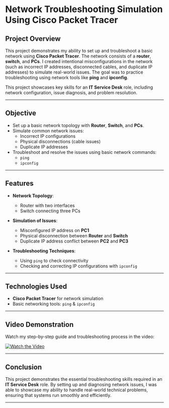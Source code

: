 # Network Troubleshooting Simulation Using Cisco Packet Tracer

## Project Overview
This project demonstrates my ability to set up and troubleshoot a basic network using **Cisco Packet Tracer**. The network consists of a **router**, **switch**, and **PCs**. I created intentional misconfigurations in the network (such as incorrect IP addresses, disconnected cables, and duplicate IP addresses) to simulate real-world issues. The goal was to practice troubleshooting using network tools like **ping**  and **ipconfig**.

This project showcases key skills for an **IT Service Desk** role, including network configuration, issue diagnosis, and problem resolution.

---

## Objective

- Set up a basic network topology with **Router**, **Switch**, and **PCs**.
- Simulate common network issues:
  - Incorrect IP configurations
  - Physical disconnections (cable issues)
  - Duplicate IP addresses
- Troubleshoot and resolve the issues using basic network commands:
  - `ping`
  - `ipconfig`

---

## Features

- **Network Topology**: 
  - Router with two interfaces 
  - Switch connecting three PCs 
  
- **Simulation of Issues**:
  - Misconfigured IP address on **PC1**
  - Physical disconnection between **Router** and **Switch**
  - Duplicate IP address conflict between **PC2** and **PC3**

- **Troubleshooting Techniques**:
  - Using `ping` to check connectivity
  - Checking and correcting IP configurations with `ipconfig`

---

## Technologies Used

- **Cisco Packet Tracer** for network simulation
- Basic networking tools: `ping` & `ipconfig`

---

## Video Demonstration

Watch my step-by-step guide and troubleshooting process in the video:

[![Watch the Video](https://img.youtube.com/vi/hpNtUQhHLJ4/0.jpg)](https://www.youtube.com/watch?v=hpNtUQhHLJ4)

---

## Conclusion

This project demonstrates the essential troubleshooting skills required in an **IT Service Desk** role. By setting up and diagnosing network issues, I was able to showcase my ability to handle real-world technical problems, ensuring that systems run smoothly and efficiently.

---



